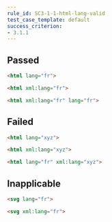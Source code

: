 ```yaml
---
rule_id: SC3-1-1-html-lang-valid
test_case_template: default
success_criterion:
- 3.1.1
---
```


## Passed

```html
<html lang="fr">
```

```html
<html xml:lang="fr">
```

```html
<html xml:lang="fr" lang="fr">
```

## Failed

```html
<html lang="xyz">
```

```html
<html xml:lang="xyz">
```

```html
<html lang="fr" xml:lang="xyz">
```

## Inapplicable

```html
<svg lang="fr">
```

```html
<svg xml:lang="fr">
```